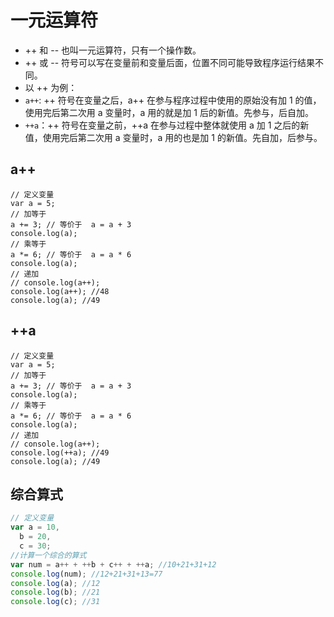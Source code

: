 # 一元运算符

- ++ 和 -- 也叫一元运算符，只有一个操作数。
- ++ 或 -- 符号可以写在变量前和变量后面，位置不同可能导致程序运行结果不同。
- 以 ++ 为例：
- `a++`: ++ 符号在变量之后，a++ 在参与程序过程中使用的原始没有加 1 的值，使用完后第二次用 a 变量时，a 用的就是加 1 后的新值。先参与，后自加。
- `++a`：++ 符号在变量之前，++a 在参与过程中整体就使用 a 加 1 之后的新值，使用完后第二次用 a 变量时，a 用的也是加 1 的新值。先自加，后参与。

## a++

```js{11-12}
// 定义变量
var a = 5;
// 加等于
a += 3; // 等价于  a = a + 3
console.log(a);
// 乘等于
a *= 6; // 等价于  a = a * 6
console.log(a);
// 递加
// console.log(a++);
console.log(a++); //48
console.log(a); //49
```

## ++a

```js{11-12}
// 定义变量
var a = 5;
// 加等于
a += 3; // 等价于  a = a + 3
console.log(a);
// 乘等于
a *= 6; // 等价于  a = a * 6
console.log(a);
// 递加
// console.log(a++);
console.log(++a); //49
console.log(a); //49
```

## 综合算式

```js
// 定义变量
var a = 10,
  b = 20,
  c = 30;
//计算一个综合的算式
var num = a++ + ++b + c++ + ++a; //10+21+31+12
console.log(num); //12+21+31+13=77
console.log(a); //12
console.log(b); //21
console.log(c); //31
```
